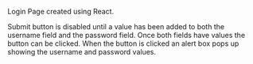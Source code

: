 Login Page created using React.

Submit button is disabled until a value has been added to both the username field and the password field.
Once both fields have values the button can be clicked. When the button is clicked an alert box pops up showing the username and password values.

